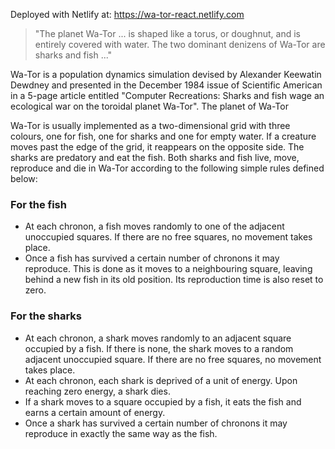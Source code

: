 Deployed with Netlify at: https://wa-tor-react.netlify.com

> "The planet Wa-Tor ... is shaped like a torus, or doughnut, and is entirely covered with water. The two dominant denizens of Wa-Tor are sharks and fish ..."

Wa-Tor is a population dynamics simulation devised by Alexander Keewatin Dewdney and presented in the December 1984 issue of Scientific American in a 5-page article entitled "Computer Recreations: Sharks and fish wage an ecological war on the toroidal planet Wa-Tor".
The planet of Wa-Tor

Wa-Tor is usually implemented as a two-dimensional grid with three colours, one for fish, one for sharks and one for empty water. If a creature moves past the edge of the grid, it reappears on the opposite side. The sharks are predatory and eat the fish. Both sharks and fish live, move, reproduce and die in Wa-Tor according to the following simple rules defined below:

### For the fish

- At each chronon, a fish moves randomly to one of the adjacent unoccupied squares. If there are no free squares, no movement takes place.
- Once a fish has survived a certain number of chronons it may reproduce. This is done as it moves to a neighbouring square, leaving behind a new fish in its old position. Its reproduction time is also reset to zero.

### For the sharks

- At each chronon, a shark moves randomly to an adjacent square occupied by a fish. If there is none, the shark moves to a random adjacent unoccupied square. If there are no free squares, no movement takes place.
- At each chronon, each shark is deprived of a unit of energy. Upon reaching zero energy, a shark dies.
- If a shark moves to a square occupied by a fish, it eats the fish and earns a certain amount of energy.
- Once a shark has survived a certain number of chronons it may reproduce in exactly the same way as the fish.

